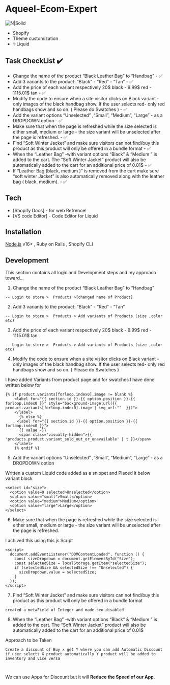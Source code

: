 
<h1 class="code-line" data-line-start=0 data-line-end=1 ><a id="AqueelEcomExpert_0"></a>Aqueel-Ecom-Expert</h1>
<p class="has-line-data" data-line-start="2" data-line-end="3"><img src="https://ecomexperts.io/cdn/shop/files/image_26.png?v=1684157387&amp;width=220" alt="N|Solid"></p>
<ul>
<li class="has-line-data" data-line-start="3" data-line-end="4">Shopify</li>
<li class="has-line-data" data-line-start="4" data-line-end="5">Theme customization</li>
<li class="has-line-data" data-line-start="5" data-line-end="7">✨Liquid</li>
</ul>
<h2 class="code-line" data-line-start=7 data-line-end=8 ><a id="Task_CheckList__7"></a>Task CheckList ✔️</h2>
<ul>
<li class="has-line-data" data-line-start="9" data-line-end="10">Change the name of the product “Black Leather Bag” to “Handbag” - ✅</li>
<li class="has-line-data" data-line-start="10" data-line-end="11">Add 3 variants to the product: “Black” - “Red” - “Tan” - ✅</li>
<li class="has-line-data" data-line-start="11" data-line-end="12">Add the price of each variant respectively 20$ black - 9.99$ red - 1115.01$ tan - ✅</li>
<li class="has-line-data" data-line-start="12" data-line-end="13">Modify the code to ensure when a site visitor clicks on Black variant - only images of the black handbag show. If the user selects red- only red handbags show and so on. ( Please do Swatches ) - ✅</li>
<li class="has-line-data" data-line-start="13" data-line-end="14">Add the variant options “Unselected” ,“Small”, “Medium”, “Large” - as a DROPDOWN option - ✅</li>
<li class="has-line-data" data-line-start="14" data-line-end="15">Make sure that when the page is refreshed while the size selected is either small, medium or large - the size variant will be unselected after the page is refreshed. - ✅</li>
<li class="has-line-data" data-line-start="15" data-line-end="16">Find “Soft Winter Jacket” and make sure visitors can not find/buy this product as this product will only be offered in a bundle format - ✅</li>
<li class="has-line-data" data-line-start="16" data-line-end="17">When the “Leather Bag” -with variant options “Black” &amp; “Medium ” is added to the cart. The “Soft Winter Jacket” product will also be automatically added to the cart for an additional price of 0.01$ - ✅</li>
<li class="has-line-data" data-line-start="17" data-line-end="19">If “Leather Bag (black, medium )” is removed from the cart make sure “soft winter Jacket” is also automatically removed along with the leather bag ( black, medium). - ✅</li>
</ul>
<h2 class="code-line" data-line-start=19 data-line-end=20 ><a id="Tech_19"></a>Tech</h2>
<ul>
<li class="has-line-data" data-line-start="22" data-line-end="23">[Shopify Docs] -  for web Refrence!</li>
<li class="has-line-data" data-line-start="23" data-line-end="24">[VS code Editor] - Code Editor for Liquid</li>
</ul>
<h2 class="code-line" data-line-start=27 data-line-end=28 ><a id="Installation_27"></a>Installation</h2>
<p class="has-line-data" data-line-start="29" data-line-end="30"><a href="https://nodejs.org/">Node.js</a> v16+ , Ruby on Rails , Shopify CLI</p>
<h2 class="code-line" data-line-start=32 data-line-end=33 ><a id="Development_32"></a>Development</h2>
<p class="has-line-data" data-line-start="33" data-line-end="34">This section contains all logic and Development steps and my approach toward…</p>
<ol>
<li class="has-line-data" data-line-start="35" data-line-end="37">Change the name of the product “Black Leather Bag” to “Handbag”</li>
</ol>
<pre><code class="has-line-data" data-line-start="38" data-line-end="40" class="language-sh">-- Login to store &gt;  Products &gt;[changed name of Product]
</code></pre>
<ol start="2">
<li class="has-line-data" data-line-start="40" data-line-end="41">Add 3 variants to the product: “Black” - “Red” - “Tan”</li>
</ol>
<pre><code class="has-line-data" data-line-start="42" data-line-end="44" class="language-sh">-- Login to store &gt;  Products &gt; Add variants of Products (size ,color etc)
</code></pre>
<ol start="3">
<li class="has-line-data" data-line-start="44" data-line-end="46">Add the price of each variant respectively 20$ black - 9.99$ red - 1115.01$ tan</li>
</ol>
<pre><code class="has-line-data" data-line-start="47" data-line-end="49" class="language-sh">-- Login to store &gt;  Products &gt; Add variants of Products (size ,color etc)
</code></pre>
<ol start="4">
<li class="has-line-data" data-line-start="49" data-line-end="51">Modify the code to ensure when a site visitor clicks on Black variant - only images of the black handbag show. If the user selects red- only red handbags show and so on. ( Please do Swatches )</li>
</ol>
<p class="has-line-data" data-line-start="51" data-line-end="52">I have added Variants from product page and for swatches I have done written below for</p>
<pre><code class="has-line-data" data-line-start="53" data-line-end="63" class="language-sh">{% <span class="hljs-keyword">if</span> product.variants[forloop.index0].image != blank %}
    &lt;label <span class="hljs-keyword">for</span>=<span class="hljs-string">"{{ section.id }}-{{ option.position }}-{{ forloop.index0 }}"</span> style=<span class="hljs-string">"background-image:url({{ product.variants[forloop.index0].image | img_url:"</span><span class="hljs-string">"  }})"</span>&gt;
    &lt;/label&gt;
      {% <span class="hljs-keyword">else</span> %}
     &lt;label <span class="hljs-keyword">for</span>=<span class="hljs-string">"{{ section.id }}-{{ option.position }}-{{ forloop.index0 }}"</span>&gt;
      {{ value -}}
      &lt;span class=<span class="hljs-string">"visually-hidden"</span>&gt;{{ <span class="hljs-string">'products.product.variant_sold_out_or_unavailable'</span> | t }}&lt;/span&gt;
    &lt;/label&gt;
    {% endif %}
</code></pre>
<ol start="5">
<li class="has-line-data" data-line-start="63" data-line-end="65">Add the variant options “Unselected” ,“Small”, “Medium”, “Large” - as a DROPDOWN option</li>
</ol>
<p class="has-line-data" data-line-start="65" data-line-end="66">Written a custom Liquid code added as a snippet and Placed it below variant block</p>
<pre><code class="has-line-data" data-line-start="67" data-line-end="74" class="language-sh">&lt;select id=<span class="hljs-string">"size"</span>&gt;
  &lt;option value=<span class="hljs-number">0</span> selected&gt;Unselected&lt;/option&gt;
  &lt;option value=<span class="hljs-string">"small"</span>&gt;Small&lt;/option&gt;
  &lt;option value=<span class="hljs-string">"medium"</span>&gt;Medium&lt;/option&gt;
  &lt;option value=<span class="hljs-string">"large"</span>&gt;Large&lt;/option&gt;
&lt;/select&gt;
</code></pre>
<ol start="6">
<li class="has-line-data" data-line-start="74" data-line-end="76">Make sure that when the page is refreshed while the size selected is either small, medium or large - the size variant will be unselected after the page is refreshed.</li>
</ol>
<p class="has-line-data" data-line-start="76" data-line-end="77">I achived this using this js Script</p>
<pre><code class="has-line-data" data-line-start="78" data-line-end="88" class="language-sh">&lt;script&gt;
  document.addEventListener(<span class="hljs-string">"DOMContentLoaded"</span>, <span class="hljs-function"><span class="hljs-title">function</span></span> () {
    const sizeDropdown = document.getElementById(<span class="hljs-string">"Size"</span>);
    const selectedSize = <span class="hljs-built_in">local</span>Storage.getItem(<span class="hljs-string">"selectedSize"</span>);
    <span class="hljs-keyword">if</span> (selectedSize &amp;&amp; selectedSize !== <span class="hljs-string">"Unselected"</span>) {
      sizeDropdown.value = selectedSize;
    }
  });
&lt;/script&gt;
</code></pre>
<ol start="7">
<li class="has-line-data" data-line-start="88" data-line-end="89">Find “Soft Winter Jacket” and make sure visitors can not find/buy this product as this product will only be offered in a bundle format</li>
</ol>
<pre><code class="has-line-data" data-line-start="90" data-line-end="92" class="language-sh">created a metaField of Integer and made seo disabled 
</code></pre>
<ol start="8">
<li class="has-line-data" data-line-start="92" data-line-end="94">When the “Leather Bag” -with variant options “Black” &amp; “Medium ” is added to the cart. The “Soft Winter Jacket” product will also be automatically added to the cart for an additional price of 0.01$</li>
</ol>
<p class="has-line-data" data-line-start="94" data-line-end="95">Approach to be Taken</p>
<pre><code class="has-line-data" data-line-start="96" data-line-end="99" class="language-sh">Create a discount of Buy x get Y <span class="hljs-built_in">where</span> you can add Automatic Discount <span class="hljs-keyword">if</span> user selects X product automatically Y product will be added to inventory and vice versa

</code></pre>
<p class="has-line-data" data-line-start="99" data-line-end="100">We can use Apps for Discount but it will <strong>Reduce the Speed of our App</strong>.</p>
